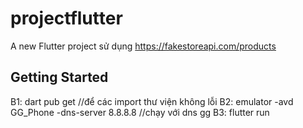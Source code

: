 # projectflutter

A new Flutter project sử dụng https://fakestoreapi.com/products

## Getting Started

B1: dart pub get  //để các import thư viện không lỗi
B2: emulator -avd GG_Phone -dns-server 8.8.8.8 //chạy với dns gg
B3: flutter run
